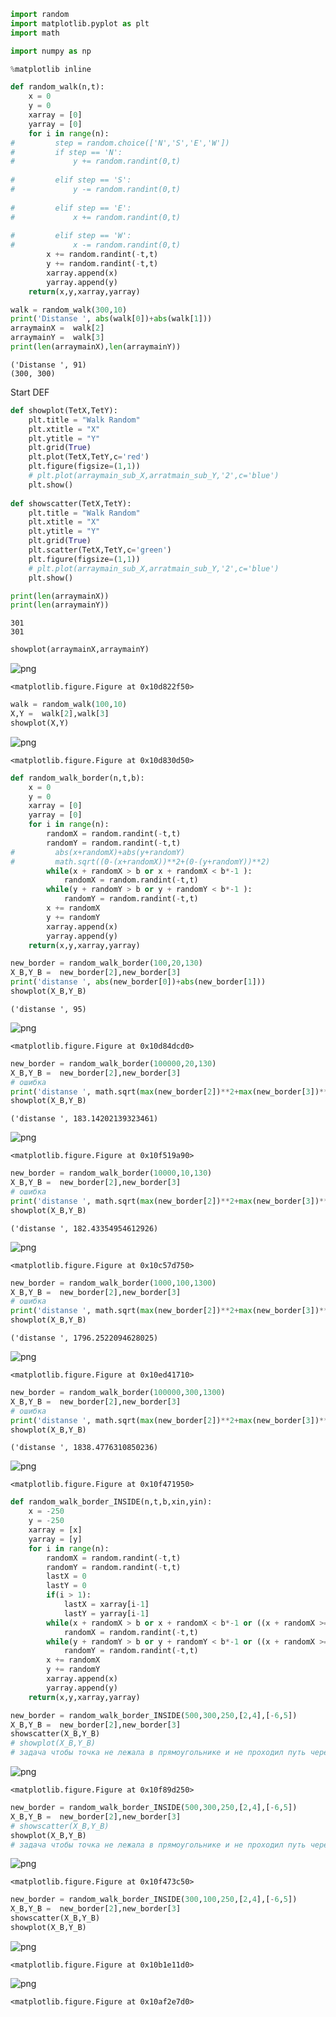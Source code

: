 

```python
import random
import matplotlib.pyplot as plt
import math
```


```python
import numpy as np
```


```python
%matplotlib inline
```


```python
def random_walk(n,t):
    x = 0
    y = 0
    xarray = [0]
    yarray = [0]
    for i in range(n):
#         step = random.choice(['N','S','E','W'])
#         if step == 'N':
#             y += random.randint(0,t)
      
#         elif step == 'S':
#             y -= random.randint(0,t)
           
#         elif step == 'E':
#             x += random.randint(0,t)
            
#         elif step == 'W':
#             x -= random.randint(0,t)
        x += random.randint(-t,t)
        y += random.randint(-t,t)
        xarray.append(x)
        yarray.append(y)
    return(x,y,xarray,yarray)
```


```python
walk = random_walk(300,10)
print('Distanse ', abs(walk[0])+abs(walk[1]))
arraymainX =  walk[2]
arraymainY =  walk[3]
print(len(arraymainX),len(arraymainY))
```

    ('Distanse ', 91)
    (300, 300)


Start DEF


```python
def showplot(TetX,TetY):
    plt.title = "Walk Random"
    plt.xtitle = "X"
    plt.ytitle = "Y"
    plt.grid(True)
    plt.plot(TetX,TetY,c='red')
    plt.figure(figsize=(1,1))
    # plt.plot(arraymain_sub_X,arratmain_sub_Y,'2',c='blue')
    plt.show()
    
def showscatter(TetX,TetY):
    plt.title = "Walk Random"
    plt.xtitle = "X"
    plt.ytitle = "Y"
    plt.grid(True)
    plt.scatter(TetX,TetY,c='green')
    plt.figure(figsize=(1,1))
    # plt.plot(arraymain_sub_X,arratmain_sub_Y,'2',c='blue')
    plt.show()
```


```python
print(len(arraymainX))
print(len(arraymainY))
```

    301
    301



```python
showplot(arraymainX,arraymainY)
```


![png](output_8_0.png)



    <matplotlib.figure.Figure at 0x10d822f50>



```python
walk = random_walk(100,10)
X,Y =  walk[2],walk[3]
showplot(X,Y)
```


![png](output_9_0.png)



    <matplotlib.figure.Figure at 0x10d830d50>



```python
def random_walk_border(n,t,b):
    x = 0
    y = 0
    xarray = [0]
    yarray = [0]
    for i in range(n):
        randomX = random.randint(-t,t)
        randomY = random.randint(-t,t)
#         abs(x+randomX)+abs(y+randomY)
#         math.sqrt((0-(x+randomX))**2+(0-(y+randomY))**2)
        while(x + randomX > b or x + randomX < b*-1 ):
            randomX = random.randint(-t,t)
        while(y + randomY > b or y + randomY < b*-1 ):
            randomY = random.randint(-t,t)
        x += randomX
        y += randomY
        xarray.append(x)
        yarray.append(y)
    return(x,y,xarray,yarray)
```


```python
new_border = random_walk_border(100,20,130)
X_B,Y_B =  new_border[2],new_border[3]
print('distanse ', abs(new_border[0])+abs(new_border[1]))
showplot(X_B,Y_B)
```

    ('distanse ', 95)



![png](output_11_1.png)



    <matplotlib.figure.Figure at 0x10d84dcd0>



```python
new_border = random_walk_border(100000,20,130)
X_B,Y_B =  new_border[2],new_border[3]
# ошибка
print('distanse ', math.sqrt(max(new_border[2])**2+max(new_border[3])**2))
showplot(X_B,Y_B)
```

    ('distanse ', 183.14202139323461)



![png](output_12_1.png)



    <matplotlib.figure.Figure at 0x10f519a90>



```python
new_border = random_walk_border(10000,10,130)
X_B,Y_B =  new_border[2],new_border[3]
# ошибка
print('distanse ', math.sqrt(max(new_border[2])**2+max(new_border[3])**2))
showplot(X_B,Y_B)
```

    ('distanse ', 182.43354954612926)



![png](output_13_1.png)



    <matplotlib.figure.Figure at 0x10c57d750>



```python
new_border = random_walk_border(1000,100,1300)
X_B,Y_B =  new_border[2],new_border[3]
# ошибка
print('distanse ', math.sqrt(max(new_border[2])**2+max(new_border[3])**2))
showplot(X_B,Y_B)
```

    ('distanse ', 1796.2522094628025)



![png](output_14_1.png)



    <matplotlib.figure.Figure at 0x10ed41710>



```python
new_border = random_walk_border(100000,300,1300)
X_B,Y_B =  new_border[2],new_border[3]
# ошибка
print('distanse ', math.sqrt(max(new_border[2])**2+max(new_border[3])**2))
showplot(X_B,Y_B)
```

    ('distanse ', 1838.4776310850236)



![png](output_15_1.png)



    <matplotlib.figure.Figure at 0x10f471950>



```python
def random_walk_border_INSIDE(n,t,b,xin,yin):
    x = -250
    y = -250
    xarray = [x]
    yarray = [y]
    for i in range(n):
        randomX = random.randint(-t,t)
        randomY = random.randint(-t,t)
        lastX = 0
        lastY = 0
        if(i > 1):
            lastX = xarray[i-1]
            lastY = yarray[i-1]   
        while(x + randomX > b or x + randomX < b*-1 or ((x + randomX >= -100 and x + randomX <= 100 ) and (y + randomY >= -100 and y + randomY <= 100 )) or (lastX <= -100 and x + randomX >= 100) or (lastX >= 100 and x + randomX <= -100) or (lastY >= 100 and y + randomY <= -100) or (lastY <= -100 and y + randomY >= 100) ):
            randomX = random.randint(-t,t)
        while(y + randomY > b or y + randomY < b*-1 or ((x + randomX >= -100 and x + randomX <= 100 ) and (y + randomY >= -100 and y + randomY <= 100 )) or (lastX <= -100 and x + randomX >= 100) or (lastX >= 100 and x + randomX <= -100) or (lastY >= 100 and y + randomY <= -100) or (lastY <= -100 and y + randomY >= 100) ):
            randomY = random.randint(-t,t)
        x += randomX
        y += randomY
        xarray.append(x)
        yarray.append(y)
    return(x,y,xarray,yarray)
```


```python
new_border = random_walk_border_INSIDE(500,300,250,[2,4],[-6,5])
X_B,Y_B =  new_border[2],new_border[3]
showscatter(X_B,Y_B)
# showplot(X_B,Y_B)
# задача чтобы точка не лежала в прямоугольнике и не проходил путь через него, подбор таких точек
```


![png](output_17_0.png)



    <matplotlib.figure.Figure at 0x10f89d250>



```python
new_border = random_walk_border_INSIDE(500,300,250,[2,4],[-6,5])
X_B,Y_B =  new_border[2],new_border[3]
# showscatter(X_B,Y_B)
showplot(X_B,Y_B)
# задача чтобы точка не лежала в прямоугольнике и не проходил путь через него, подбор таких точек
```


![png](output_18_0.png)



    <matplotlib.figure.Figure at 0x10f473c50>



```python
new_border = random_walk_border_INSIDE(300,100,250,[2,4],[-6,5])
X_B,Y_B =  new_border[2],new_border[3]
showscatter(X_B,Y_B)
showplot(X_B,Y_B)
```


![png](output_19_0.png)



    <matplotlib.figure.Figure at 0x10b1e11d0>



![png](output_19_2.png)



    <matplotlib.figure.Figure at 0x10af2e7d0>


